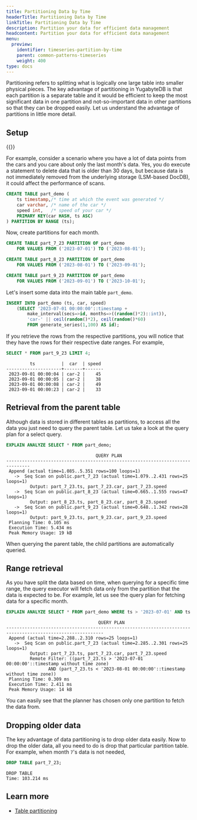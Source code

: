 ```yaml
---
title: Partitioning Data by Time
headerTitle: Partitioning Data by Time
linkTitle: Partitioning Data by Time
description: Partition your data for efficient data management
headcontent: Partition your data for efficient data management
menu:
  preview:
    identifier: timeseries-partition-by-time
    parent: common-patterns-timeseries
    weight: 400
type: docs
---
```


Partitioning refers to splitting what is logically one large table into smaller physical pieces. The key advantage of partitioning in YugabyteDB is that each partition is a separate table and it would be efficient to keep the most significant data in one partition and not-so-important data in other partitions so that they can be dropped easily. Let us understand the advantage of partitions in little more detail.

## Setup

{{<cluster-setup-tabs>}}


For example, consider a scenario where you have a lot of data points from the cars and you care about only the last month's data. Yes, you do execute a statement to delete data that is older than 30 days, but because data is not immediately removed from the underlying storage (LSM-based DocDB), it could affect the performance of scans.

```sql
CREATE TABLE part_demo (
    ts timestamp,/* time at which the event was generated */
    car varchar, /* name of the car */
    speed int,   /* speed of your car */
    PRIMARY KEY(car HASH, ts ASC)
) PARTITION BY RANGE (ts);
```

Now, create partitions for each month.

```sql
CREATE TABLE part_7_23 PARTITION OF part_demo
    FOR VALUES FROM ('2023-07-01') TO ('2023-08-01');

CREATE TABLE part_8_23 PARTITION OF part_demo
    FOR VALUES FROM ('2023-08-01') TO ('2023-09-01');

CREATE TABLE part_9_23 PARTITION OF part_demo
    FOR VALUES FROM ('2023-09-01') TO ('2023-10-01');
```

Let's insert some data into the main table `part_demo`.

```sql
INSERT INTO part_demo (ts, car, speed) 
    (SELECT '2023-07-01 00:00:00'::timestamp + 
        make_interval(secs=>id, months=>((random()*2)::int)),
        'car-' || ceil(random()*2), ceil(random()*60)
        FROM generate_series(1,100) AS id);
```

If you retrieve the rows from the respective partitions, you will notice that they have the rows for their respective date ranges. For example,

```sql
SELECT * FROM part_9_23 LIMIT 4;
```

```output
         ts          |  car  | speed
---------------------+-------+-------
 2023-09-01 00:00:04 | car-2 |    45
 2023-09-01 00:00:05 | car-2 |    38
 2023-09-01 00:00:08 | car-2 |    49
 2023-09-01 00:00:23 | car-2 |    33
```

## Retrieval from the parent table

Although data is stored in different tables as partitions, to access all the data you just need to query the parent table. Let us take a look at the query plan for a select query.

```sql
EXPLAIN ANALYZE SELECT * FROM part_demo;
```

```output
                                  QUERY PLAN
-------------------------------------------------------------------------------
 Append (actual time=1.085..5.351 rows=100 loops=1)
   ->  Seq Scan on public.part_7_23 (actual time=1.079..2.431 rows=25 loops=1)
         Output: part_7_23.ts, part_7_23.car, part_7_23.speed
   ->  Seq Scan on public.part_8_23 (actual time=0.665..1.555 rows=47 loops=1)
         Output: part_8_23.ts, part_8_23.car, part_8_23.speed
   ->  Seq Scan on public.part_9_23 (actual time=0.648..1.342 rows=28 loops=1)
         Output: part_9_23.ts, part_9_23.car, part_9_23.speed
 Planning Time: 0.105 ms
 Execution Time: 5.434 ms
 Peak Memory Usage: 19 kB
```

When querying the parent table, the child partitions are automatically queried.

## Range retrieval

As you have split the data based on time, when querying for a specific time range, the query executor will fetch data only from the partition that the data is expected to be. For example, let us see the query plan for fetching data for a specific month.

```sql
EXPLAIN ANALYZE SELECT * FROM part_demo WHERE ts > '2023-07-01' AND ts < '2023-08-01';
```

```sql{class=nocopy}
                                   QUERY PLAN
-----------------------------------------------------------------------------------------------------------
 Append (actual time=2.288..2.310 rows=25 loops=1)
   ->  Seq Scan on public.part_7_23 (actual time=2.285..2.301 rows=25 loops=1)
         Output: part_7_23.ts, part_7_23.car, part_7_23.speed
         Remote Filter: ((part_7_23.ts > '2023-07-01 00:00:00'::timestamp without time zone) 
                AND (part_7_23.ts < '2023-08-01 00:00:00'::timestamp without time zone))
 Planning Time: 0.309 ms
 Execution Time: 2.411 ms
 Peak Memory Usage: 14 kB
```

You can easily see that the planner has chosen only one partition to fetch the data from.

## Dropping older data

The key advantage of data partitioning is to drop older data easily. Now to drop the older data, all you need to do is drop that particular partition table. For example, when month `7`'s data is not needed,

```sql
DROP TABLE part_7_23;
```

```output
DROP TABLE
Time: 103.214 ms
```

## Learn more

- [Table partitioning](../../../../explore/ysql-language-features/advanced-features/partitions/)
